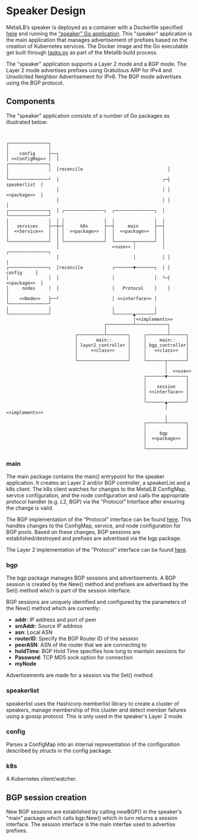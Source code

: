# Speaker Design

MetalLB’s speaker is deployed as a container with a Dockerfile specified
[here](https://github.com/metallb/metallb/blob/main/speaker/Dockerfile) and
running the [“speaker” Go application](https://github.com/metallb/metallb/tree/main/speaker).
This "speaker" application is the main application that manages advertisement of
prefixes based on the creation of Kubernetes services. The Docker image and the
Go executable get built through [tasks.py](https://github.com/metallb/metallb/blob/main/tasks.py)
as part of the Metallb build process.

The "speaker" application supports a Layer 2 mode and a BGP mode. The Layer 2
mode advertises prefixes using Gratuitous ARP for IPv4 and Unsolicited Neighbor
Advertisement for IPv6. The BGP mode advertises using the BGP protocol.

## Components

The "speaker" application consists of a number of Go packages as illustrated
below:

```


┌───────────────┐
│               │
│    config     ├──┐
│ <<ConfigMap>> │  │                                         ┌───────────────┐
│               │  │reconcile                                │               │
└───────────────┘  │                                       ┌─┤  speakerlist  │
                   │                                       │ │  <<package>>  │
                   │                                       │ │               │
┌───────────────┐  │ ┌───────────────┐  ┌───────────────┐  │ └───────────────┘
│               │  │ │               │  │               │  │
│   services    ├──┼─┤      k8s      ├──┤     main      ├──┤
│  <<Service>>  │  │ │  <<package>>  │  │  <<package>>  │  │
│               │  │ │               │  │               │  │
└───────────────┘  │ └───────────────┘  └───────┬───────┘  │
                   │                    <<use>> │          │ ┌───────────────┐
                   │                            │          │ │               │
┌───────────────┐  │reconcile           ┌───────▼───────┐  │ │    config     │
│               │  │                    │               │  └─┤  <<package>>  │
│     nodes     │  │                    │   Protocol    │    │               │
│    <<Node>>   ├──┘                    │ <<interface>> │    └───────────────┘
│               │                       │               │
└───────────────┘                       └───────▲───────┘
                                                │<<implements>>
                                     ┌──────────┴────────────┐
                                     │                       │
                          ┌──────────┴────────┐     ┌────────┴──────┐
                          │       main::      │     │     main::    │
                          │ layer2_controller │     │ bgp_controller│
                          │     <<class>>     │     │   <<class>>   │
                          │                   │     │               │
                          └───────────────────┘     └───────┬───────┘
                                                            │
                                                            │  <<use>>
                                                    ┌───────▼───────┐
                                                    │               │
                                                    │    session    │
                                                    │ <<interface>> │
                                                    │               │
                                                    └───────▲───────┘
                                                            │ <<implements>>
                                                            │
                                                    ┌───────┴───────┐
                                                    │               │
                                                    │     bgp       │
                                                    │  <<package>>  │
                                                    │               │
                                                    └───────────────┘

```

### main

The main package contains the main() entrypoint for the speaker application. It
creates an Layer 2 and/or BGP controller, a speakerList and a k8s client. The
k8s client watches for changes to the MetalLB ConfigMap, service configuration,
and the node configuration and calls the appropriate protocol handler (e.g. L2,
BGP) via the “Protocol” Interface after ensuring the change is valid.

The BGP implementation of the “Protocol” interface can be found
[here](https://github.com/metallb/metallb/blob/main/speaker/bgp_controller.go).
This handles changes to the ConfigMap, service, and node configuration for BGP
pools. Based on these changes, BGP sessions are established/destroyed and
prefixes are advertised via the bgp package.

The Layer 2 implementation of the "Protocol" interface can be found
[here](https://github.com/metallb/metallb/blob/main/speaker/layer2_controller.go).

### bgp

The bgp package manages BGP sessions and advertisements. A BGP session is
created by the New() method and prefixes are advertised by the Set() method
which is part of the session interface.

BGP sessions are uniquely identified and configured by the parameters of the
New() method which are currently:

* **addr**: IP address and port of peer
* **srcAddr**: Source IP address
* **asn**: Local ASN
* **routerID**: Specify the BGP Router ID of the session
* **peerASN**: ASN of the router that we are connecting to
* **holdTime**: BGP Hold Time specifies how long to maintain sessions for
* **Password**: TCP MD5 sock option for connection
* **myNode**

Advertisements are made for a session via the Set() method.

### speakerlist

speakerlist uses the Hashicorp memberlist library to create a cluster of
speakers, manage membership of this cluster and detect member failures using
a gossip protocol. This is only used in the speaker's Layer 2 mode.

### config

Parses a ConfigMap into an internal representation of the configuration
described by structs in the config package.

### k8s

A Kubernetes client/watcher.

## BGP session creation

New BGP sessions are established by calling newBGP() in the speaker's "main"
package which calls bgp.New() which in turn returns a session interface. The session
interface is the main interfae used to advertise prefixes.

